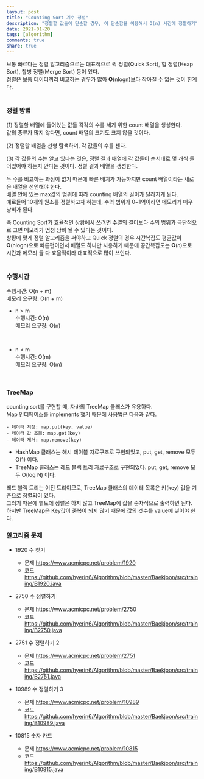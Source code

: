 ```yaml
---
layout: post
title: "Counting Sort 계수 정렬"  
description: "정렬할 값들이 단순할 경우, 이 단순함을 이용해서 O(n) 시간에 정렬하기"
date: 2021-01-20
tags: [algorithm]
comments: true
share: true
---
```


보통 빠르다는 정렬 알고리즘으로는 대표적으로 퀵 정렬(Quick Sort), 힙 정렬(Heap Sort), 합병 정렬(Merge Sort) 등이 있다.    
정렬은 보통 데이터끼리 비교하는 경우가 많아 𝚶(nlogn)보다 작아질 수 없는 것이 한계다.    
<br />       

### 정렬 방법   
(1) 정렬할 배열에 들어있는 값들 각각의 수를 세기 위한 count 배열을 생성한다.    
값의 종류가 많지 않다면, count 배열의 크기도 크지 않을 것이다.    

(2) 정렬할 배열을 선형 탐색하며, 각 값들의 수를 센다.      

(3) 각 값들의 수는 알고 있다는 것은, 정렬 결과 배열에 각 값들이 순서대로 몇 개씩 들어있어야 하는지 안다는 것이다. 정렬 결과 배열을 생성한다.      

두 수를 비교하는 과정이 없기 때문에 빠른 배치가 가능하지만 count 배열이라는 새로운 배열을 선언해야 한다.          
배열 안에 있는 max값의 범위에 따라 counting 배열의 길이가 달라지게 된다.         
예로들어 10개의 원소를 정렬하고자 하는데, 수의 범위가 0~1억이라면 메모리가 매우 낭비가 된다.       

즉 Counting Sort가 효율적인 상황에서 쓰려면 수열의 길이보다 수의 범위가 극단적으로 크면 메모리가 엄청 낭비 될 수 있다는 것이다.    
상황에 맞게 정렬 알고리즘을 써야하고 Quick 정렬의 경우 시간복잡도 평균값이 𝚶(nlogn)으로 빠른편이면서 배열도 하나만 사용하기 때문에 
공간복잡도는 𝚶(𝑛)으로 시간과 메모리 둘 다 효율적이라 대표적으로 많이 쓰인다.    
<br />    

### 수행시간   
수행시간: O(n + m)    
메모리 요구량: O(n + m)     

* n > m          
수행시간: O(n)    
메모리 요구량: O(n)    
<br />  

* n < m            
수행시간: O(m)    
메모리 요구량: O(m)    
<br />        


### TreeMap       
counting sort를 구현할 때, 자바의 TreeMap 클래스가 유용하다.    
Map 인터페이스를 implements 했기 때문에 사용법은 다음과 같다.      

```
- 데이터 저장: map.put(key, value)
- 데이터 값 조회: map.get(key)
- 데이터 제거: map.remove(key)
```

* HashMap 클래스는 해시 테이블 자료구조로 구현되었고, put, get, remove 모두 O(1) 이다.         
* TreeMap 클래스는 레드 블랙 트리 자료구조로 구현되었다. put, get, remove 모두 O(log N) 이다.    

레드 블랙 트리는 이진 트리이므로, TreeMap 클래스의 데이터 목록은 키(key) 값을 기준으로 정렬되어 있다.          
그러기 때문에 별도에 정렬은 하지 않고 TreeMap에 값을 순차적으로 출력하면 된다.    
하지만 TreeMap은 Key값이 중복이 되지 않기 때문에 값의 갯수를 value에 넣어야 한다.
<br />     

### 알고리즘 문제     
* 1920 수 찾기   
    - 문제 <https://www.acmicpc.net/problem/1920>     
    - 코드 <https://github.com/hyerin6/Algorithm/blob/master/Baekjoon/src/training/B1920.java>    
    

* 2750 수 정렬하기    
    - 문제 <https://www.acmicpc.net/problem/2750>         
    - 코드 <https://github.com/hyerin6/Algorithm/blob/master/Baekjoon/src/training/B2750.java>    


* 2751 수 정렬하기 2    
    - 문제 <https://www.acmicpc.net/problem/2751>          
    - 코드 <https://github.com/hyerin6/Algorithm/blob/master/Baekjoon/src/training/B2751.java>    


* 10989 수 정렬하기 3    
    - 문제 <https://www.acmicpc.net/problem/10989>         
    - 코드 <https://github.com/hyerin6/Algorithm/blob/master/Baekjoon/src/training/B10989.java>          
  

* 10815 숫자 카드    
    - 문제 <https://www.acmicpc.net/problem/10815>           
    - 코드 <https://github.com/hyerin6/Algorithm/blob/master/Baekjoon/src/training/B10815.java>      


<br />

